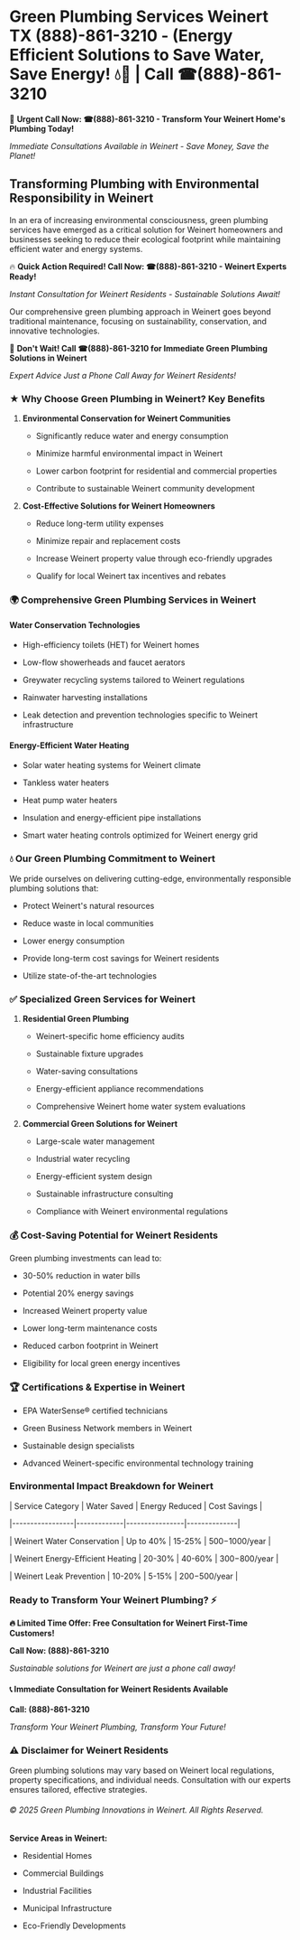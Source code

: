# Green Plumbing Services Weinert TX (888)-861-3210 - (Energy Efficient Solutions to Save Water, Save Energy! 💧🌿 | Call ☎(888)-861-3210

🚨 **Urgent Call Now: ☎(888)-861-3210 - Transform Your Weinert Home's Plumbing Today!**
*Immediate Consultations Available in Weinert - Save Money, Save the Planet!*

## Transforming Plumbing with Environmental Responsibility in Weinert

In an era of increasing environmental consciousness, green plumbing services have emerged as a critical solution for Weinert homeowners and businesses seeking to reduce their ecological footprint while maintaining efficient water and energy systems. 

🔥 **Quick Action Required! Call Now: ☎(888)-861-3210 - Weinert Experts Ready!**
*Instant Consultation for Weinert Residents - Sustainable Solutions Await!*

Our comprehensive green plumbing approach in Weinert goes beyond traditional maintenance, focusing on sustainability, conservation, and innovative technologies.

🚨 **Don't Wait! Call ☎(888)-861-3210 for Immediate Green Plumbing Solutions in Weinert**
*Expert Advice Just a Phone Call Away for Weinert Residents!*

### ★ Why Choose Green Plumbing in Weinert? Key Benefits

1. **Environmental Conservation for Weinert Communities** 
   - Significantly reduce water and energy consumption
   - Minimize harmful environmental impact in Weinert
   - Lower carbon footprint for residential and commercial properties
   - Contribute to sustainable Weinert community development

2. **Cost-Effective Solutions for Weinert Homeowners** 
   - Reduce long-term utility expenses
   - Minimize repair and replacement costs
   - Increase Weinert property value through eco-friendly upgrades
   - Qualify for local Weinert tax incentives and rebates

### 🌍 Comprehensive Green Plumbing Services in Weinert

#### Water Conservation Technologies
- High-efficiency toilets (HET) for Weinert homes
- Low-flow showerheads and faucet aerators
- Greywater recycling systems tailored to Weinert regulations
- Rainwater harvesting installations
- Leak detection and prevention technologies specific to Weinert infrastructure

#### Energy-Efficient Water Heating
- Solar water heating systems for Weinert climate
- Tankless water heaters
- Heat pump water heaters
- Insulation and energy-efficient pipe installations
- Smart water heating controls optimized for Weinert energy grid

### 💧 Our Green Plumbing Commitment to Weinert

We pride ourselves on delivering cutting-edge, environmentally responsible plumbing solutions that:
- Protect Weinert's natural resources
- Reduce waste in local communities
- Lower energy consumption
- Provide long-term cost savings for Weinert residents
- Utilize state-of-the-art technologies

### ✅ Specialized Green Services for Weinert

1. **Residential Green Plumbing**
   - Weinert-specific home efficiency audits
   - Sustainable fixture upgrades
   - Water-saving consultations
   - Energy-efficient appliance recommendations
   - Comprehensive Weinert home water system evaluations

2. **Commercial Green Solutions for Weinert**
   - Large-scale water management
   - Industrial water recycling
   - Energy-efficient system design
   - Sustainable infrastructure consulting
   - Compliance with Weinert environmental regulations

### 💰 Cost-Saving Potential for Weinert Residents

Green plumbing investments can lead to:
- 30-50% reduction in water bills
- Potential 20% energy savings
- Increased Weinert property value
- Lower long-term maintenance costs
- Reduced carbon footprint in Weinert
- Eligibility for local green energy incentives

### 🏆 Certifications & Expertise in Weinert

- EPA WaterSense® certified technicians
- Green Business Network members in Weinert
- Sustainable design specialists
- Advanced Weinert-specific environmental technology training

### Environmental Impact Breakdown for Weinert

| Service Category | Water Saved | Energy Reduced | Cost Savings |
|-----------------|-------------|----------------|--------------|
| Weinert Water Conservation | Up to 40% | 15-25% | $500-$1000/year |
| Weinert Energy-Efficient Heating | 20-30% | 40-60% | $300-$800/year |
| Weinert Leak Prevention | 10-20% | 5-15% | $200-$500/year |

### Ready to Transform Your Weinert Plumbing? ⚡

**🔥 Limited Time Offer: Free Consultation for Weinert First-Time Customers!**

**Call Now: (888)-861-3210**
*Sustainable solutions for Weinert are just a phone call away!*

#### 📞 Immediate Consultation for Weinert Residents Available

**Call: (888)-861-3210**
*Transform Your Weinert Plumbing, Transform Your Future!*

### ⚠️ Disclaimer for Weinert Residents

Green plumbing solutions may vary based on Weinert local regulations, property specifications, and individual needs. Consultation with our experts ensures tailored, effective strategies.

###### © 2025 Green Plumbing Innovations in Weinert. All Rights Reserved.

**Service Areas in Weinert:** 
- Residential Homes
- Commercial Buildings
- Industrial Facilities
- Municipal Infrastructure
- Eco-Friendly Developments